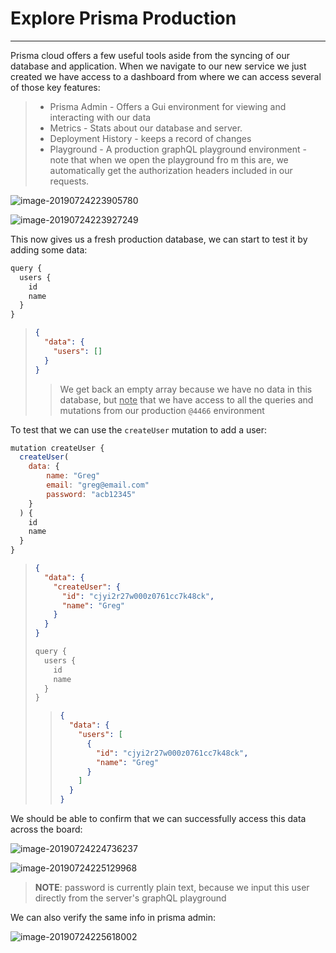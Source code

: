 # Explore Prisma Production 

---------------------------------

Prisma cloud offers a few useful tools aside from the syncing of our database and application. When we navigate to our new service we just created we have access to a dashboard from where we can access several of those key features:

> - Prisma Admin - Offers a Gui environment for viewing and interacting with our data
> - Metrics - Stats about our database and server.
> - Deployment History - keeps a record of changes
> - Playground - A production graphQL playground environment - note that when we open the playground fro m this are, we automatically get the authorization headers included in our requests.

![image-20190724223905780](http://ww2.sinaimg.cn/large/006tNc79ly1g5bvwcd40tj30gm082aao.jpg)



![image-20190724223927249](http://ww4.sinaimg.cn/large/006tNc79ly1g5bvwpomemj30nu0lijt3.jpg)





This now gives us a fresh production database, we can start to test it by adding some data:

```js
query {
  users {
    id
    name
  }
}

```

> ```json
> {
>   "data": {
>     "users": []
>   }
> }
> ```
>
> > We get back an empty array because we have no data in this database, but <u>note</u> that we have access to all the queries and mutations from our production `@4466` environment



To test that we can use the `createUser` mutation to add a user:

```js
mutation createUser {
  createUser(
    data: {
    	name: "Greg"
    	email: "greg@email.com"
    	password: "acb12345"
    }
  ) {
    id
    name
  }
}
```

> ```json
> {
>   "data": {
>     "createUser": {
>       "id": "cjyi2r27w000z0761cc7k48ck",
>       "name": "Greg"
>     }
>   }
> }
> ```
>
> ```js
> query {
>   users {
>     id
>     name
>   }
> }
> 
> ```
>
> > ```json
> > {
> >   "data": {
> >     "users": [
> >       {
> >         "id": "cjyi2r27w000z0761cc7k48ck",
> >         "name": "Greg"
> >       }
> >     ]
> >   }
> > }
> > ```



We should be able to confirm that we can successfully access this data across the board:

  ![image-20190724224736237](http://ww3.sinaimg.cn/large/006tNc79ly1g5bw576oa5j30ip078wf1.jpg)

![image-20190724225129968](http://ww2.sinaimg.cn/large/006tNc79ly1g5bw99hbcij316r0613zg.jpg)

> **NOTE**: password is currently plain text, because we input this user directly from the server's graphQL playground 



We can also verify the same info in prisma admin:

![image-20190724225618002](http://ww2.sinaimg.cn/large/006tNc79ly1g5bwe9dn05j313v07cdgq.jpg)

